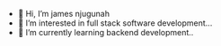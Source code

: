 - 👋 Hi, I’m james njugunah
- 👀 I’m interested in full stack software development...
- 🌱 I’m currently learning backend development..


<!---
jamesnjugunah/jamesnjugunah is a ✨ special ✨ repository because its `README.md` (this file) appears on your GitHub profile.
You can click the Preview link to take a look at your changes.
--->

